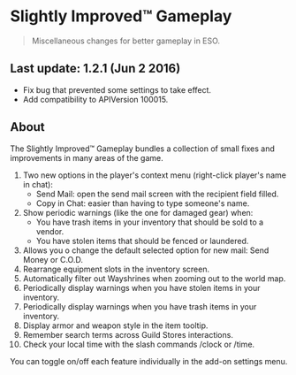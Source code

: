 # Slightly Improved™ Gameplay

> Miscellaneous changes for better gameplay in ESO.

## Last update: 1.2.1 (Jun 2 2016)

- Fix bug that prevented some settings to take effect.
- Add compatibility to APIVersion 100015.

## About

The Slightly Improved™ Gameplay bundles a collection of small fixes and improvements in many areas of the game.

1. Two new options in the player's context menu (right-click player's name in chat):
    - Send Mail: open the send mail screen with the recipient field filled.
    - Copy in Chat: easier than having to type someone's name.
2. Show periodic warnings (like the one for damaged gear) when:
    - You have trash items in your inventory that should be sold to a vendor.
    - You have stolen items that should be fenced or laundered.
3. Allows you o change the default selected option for new mail: Send Money or C.O.D.
4. Rearrange equipment slots in the inventory screen.
5. Automatically filter out Wayshrines when zooming out to the world map.
6. Periodically display warnings when you have stolen items in your inventory.
7. Periodically display warnings when you have trash items in your inventory.
8. Display armor and weapon style in the item tooltip.
9. Remember search terms across Guild Stores interactions.
10. Check your local time with the slash commands /clock or /time.

You can toggle on/off each feature individually in the add-on settings menu.
